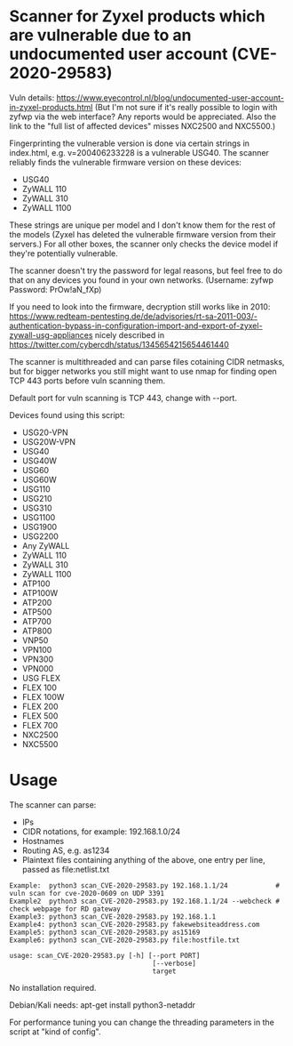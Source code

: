 # Scanner for Zyxel products which are vulnerable due to an undocumented user account (CVE-2020-29583)

Vuln details: https://www.eyecontrol.nl/blog/undocumented-user-account-in-zyxel-products.html (But I'm not sure if it's really possible to login with zyfwp via the web interface? Any reports would be appreciated. Also the link to the "full list of affected devices" misses NXC2500 and NXC5500.)

Fingerprinting the vulnerable version is done via certain strings in index.html, e.g. v=200406233228 is a vulnerable USG40. The scanner reliably finds the vulnerable firmware version on these devices:
* USG40
* ZyWALL 110
* ZyWALL 310
* ZyWALL 1100

These strings are unique per model and I don't know them for the rest of the models (Zyxel has deleted the vulnerable firmware version from their servers.) For all other boxes, the scanner only checks the device model if they're potentially vulnerable.

The scanner doesn't try the password for legal reasons, but feel free to do that on any devices you found in your own networks. (Username: zyfwp Password: PrOw!aN_fXp)

If you need to look into the firmware, decryption still works like in 2010: https://www.redteam-pentesting.de/de/advisories/rt-sa-2011-003/-authentication-bypass-in-configuration-import-and-export-of-zyxel-zywall-usg-appliances nicely described in https://twitter.com/cybercdh/status/1345654215654461440

The scanner is multithreaded and can parse files cotaining CIDR netmasks, but for bigger networks you still might want to use nmap for finding open TCP 443 ports before vuln scanning them.

Default port for vuln scanning is TCP 443, change with --port.

Devices found using this script:
* USG20-VPN
* USG20W-VPN
* USG40
* USG40W
* USG60
* USG60W
* USG110
* USG210
* USG310
* USG1100
* USG1900
* USG2200
* Any ZyWALL
* ZyWALL 110
* ZyWALL 310
* ZyWALL 1100
* ATP100
* ATP100W
* ATP200
* ATP500
* ATP700
* ATP800
* VNP50
* VPN100
* VPN300
* VPN000
* USG FLEX
* FLEX 100
* FLEX 100W
* FLEX 200
* FLEX 500
* FLEX 700
* NXC2500
* NXC5500


# Usage
The scanner can parse:
* IPs
* CIDR notations, for example: 192.168.1.0/24
* Hostnames
* Routing AS, e.g. as1234
* Plaintext files containing anything of the above, one entry per line, passed as file:netlist.txt

```
Example:  python3 scan_CVE-2020-29583.py 192.168.1.1/24            # vuln scan for cve-2020-0609 on UDP 3391
Example2  python3 scan_CVE-2020-29583.py 192.168.1.1/24 --webcheck # check webpage for RD gateway
Example3: python3 scan_CVE-2020-29583.py 192.168.1.1 
Example4: python3 scan_CVE-2020-29583.py fakewebsiteaddress.com 
Example5: python3 scan_CVE-2020-29583.py as15169 
Example6: python3 scan_CVE-2020-29583.py file:hostfile.txt

usage: scan_CVE-2020-29583.py [-h] [--port PORT] 
                                    [--verbose]
                                    target
```
No installation required. 

Debian/Kali needs: apt-get install python3-netaddr

For performance tuning you can change the threading parameters in the script at "kind of config".

